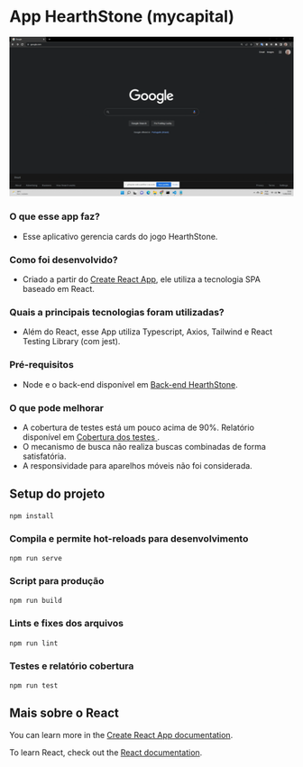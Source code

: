 # App HearthStone (mycapital)

<img src="https://github.com/marcelorvergara/mycapital/blob/main/misc_files/recording.gif">

### O que esse app faz?

- Esse aplicativo gerencia cards do jogo HearthStone.

### Como foi desenvolvido?

- Criado a partir do [Create React App](https://github.com/facebook/create-react-app), ele utiliza a tecnologia SPA baseado em React.

### Quais a principais tecnologias foram utilizadas?

- Além do React, esse App utiliza Typescript, Axios, Tailwind e React Testing Library (com jest).

### Pré-requisitos

- Node e o back-end disponível em [Back-end HearthStone](https://github.com/marcelorvergara/HearthStoneBackEnd).

### O que pode melhorar

- A cobertura de testes está um pouco acima de 90%. Relatório disponível em <a href="https://github.com/marcelorvergara/mycapital/blob/main/coverage/lcov-report/index.html" target="_blank">Cobertura dos testes </a>.
- O mecanismo de busca não realiza buscas combinadas de forma satisfatória.
- A responsividade para aparelhos móveis não foi considerada.

## Setup do projeto

```
npm install
```

### Compila e permite hot-reloads para desenvolvimento

```
npm run serve
```

### Script para produção

```
npm run build
```

### Lints e fixes dos arquivos

```
npm run lint
```

### Testes e relatório cobertura

```
npm run test
```

## Mais sobre o React

You can learn more in the [Create React App documentation](https://facebook.github.io/create-react-app/docs/getting-started).

To learn React, check out the [React documentation](https://reactjs.org/).
